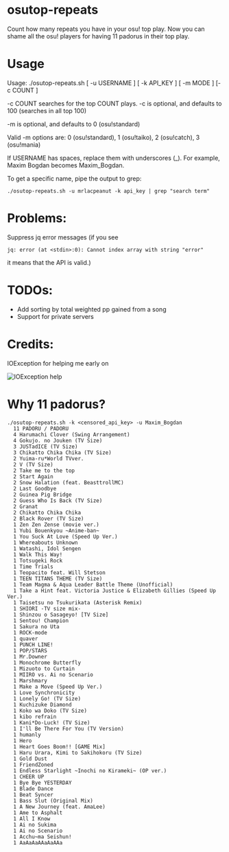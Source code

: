 # osutop-repeats
Count how many repeats you have in your osu! top play. Now you can shame all the osu! players for having 11 padorus in their top play.

# Usage
Usage: ./osutop-repeats.sh [ -u USERNAME ] [ -k API_KEY ] [ -m MODE ] [-c COUNT ] 

-c COUNT searches for the top COUNT plays. -c is optional, and defaults to 100 (searches in all top 100)

-m is optional, and defaults to 0 (osu!standard)

Valid -m options are: 0 (osu!standard), 1 (osu!taiko), 2 (osu!catch), 3 (osu!mania)

If USERNAME has spaces, replace them with underscores (\_). For example, Maxim Bogdan becomes Maxim_Bogdan.

To get a specific name, pipe the output to grep:
    
    ./osutop-repeats.sh -u mrlacpeanut -k api_key | grep "search term"
# Problems:

Suppress jq error messages (if you see 
    
    jq: error (at <stdin>:0): Cannot index array with string "error"
    
it means that the API is valid.)

# TODOs:
- Add sorting by total weighted pp gained from a song
- Support for private servers

# Credits:
IOException for helping me early on

![IOException help](https://i.imgur.com/EGuPpMa.png)
# Why 11 padorus?
    
    ./osutop-repeats.sh -k <censored_api_key> -u Maxim_Bogdan 
      11 PADORU / PADORU
      4 Harumachi Clover (Swing Arrangement)
      4 Gokujo. no Jouken (TV Size)
      3 JUSTadICE (TV Size)
      3 Chikatto Chika Chika (TV Size)
      2 Yuima-ru*World TVver.
      2 V (TV Size)
      2 Take me to the top
      2 Start Again
      2 Snow Halation (feat. BeasttrollMC)
      2 Last Goodbye
      2 Guinea Pig Bridge
      2 Guess Who Is Back (TV Size)
      2 Granat
      2 Chikatto Chika Chika
      2 Black Rover (TV Size)
      1 Zen Zen Zense (movie ver.)
      1 Yubi Bouenkyou ~Anime-ban~
      1 You Suck At Love (Speed Up Ver.)
      1 Whereabouts Unknown
      1 Watashi, Idol Sengen
      1 Walk This Way!
      1 Totsugeki Rock
      1 Time Trials
      1 Teopacito feat. Will Stetson
      1 TEEN TITANS THEME (TV Size)
      1 Team Magma & Aqua Leader Battle Theme (Unofficial)
      1 Take a Hint feat. Victoria Justice & Elizabeth Gillies (Speed Up Ver.)
      1 Taisetsu no Tsukurikata (Asterisk Remix)
      1 SHIORI -TV size mix-
      1 Shinzou o Sasageyo! [TV Size]
      1 Sentou! Champion
      1 Sakura no Uta
      1 ROCK-mode
      1 quaver
      1 PUNCH LINE!
      1 POP/STARS
      1 Mr.Downer
      1 Monochrome Butterfly
      1 Mizuoto to Curtain
      1 MIIRO vs. Ai no Scenario
      1 Marshmary
      1 Make a Move (Speed Up Ver.)
      1 Love Synchronicity
      1 Lonely Go! (TV Size)
      1 Kuchizuke Diamond
      1 Koko wa Doko (TV Size)
      1 kibo refrain
      1 Kani*Do-Luck! (TV Size)
      1 I'll Be There For You (TV Version)
      1 humanly
      1 Hero
      1 Heart Goes Boom!! [GAME Mix]
      1 Haru Urara, Kimi to Sakihokoru (TV Size)
      1 Gold Dust
      1 FriendZoned
      1 Endless Starlight ~Inochi no Kirameki~ (OP ver.)
      1 CHEER UP
      1 Bye Bye YESTERDAY
      1 Blade Dance
      1 Beat Syncer
      1 Bass Slut (Original Mix)
      1 A New Journey (feat. AmaLee)
      1 Ame to Asphalt
      1 All I Know
      1 Ai no Sukima
      1 Ai no Scenario
      1 Acchu~ma Seishun!
      1 AaAaAaAAaAaAAa



